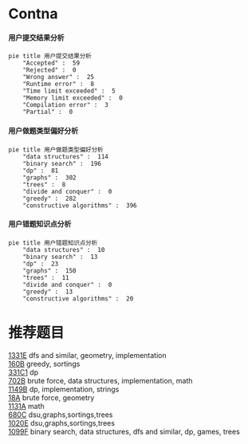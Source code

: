 # Contna

<!-- tabs:start -->



#### **用户提交结果分析**

```mermaid
pie title 用户提交结果分析
    "Accepted" :  59
    "Rejected" :  0
    "Wrong answer" :  25
    "Runtime error" :  8
    "Time limit exceeded" :  5
    "Memory limit exceeded" :  0
    "Compilation error" :  3
    "Partial" :  0
```

#### **用户做题类型偏好分析**

```mermaid
pie title 用户做题类型偏好分析
    "data structures" :  114
    "binary search" :  196
    "dp" :  81
    "graphs" :  302
    "trees" :  8
    "divide and conquer" :  0
    "greedy" :  282
    "constructive algorithms" :  396
```
#### **用户错题知识点分析**

```mermaid
pie title 用户错题知识点分析
    "data structures" :  10
    "binary search" :  13
    "dp" :  23
    "graphs" :  150
    "trees" :  11
    "divide and conquer" :  0
    "greedy" :  13
    "constructive algorithms" :  20
```



<!-- tabs:end -->
# 推荐题目
[1331E](https://codeforces.com/contest/1331/problem/E)		dfs and similar,
                        geometry,
                        implementation		  
[160B](https://codeforces.com/contest/160/problem/B)		greedy,
                        sortings		  
[331C1](https://codeforces.com/contest/331C/problem/1)		dp		  
[702B](https://codeforces.com/contest/702/problem/B)		brute force,
                        data structures,
                        implementation,
                        math		  
[1149B](https://codeforces.com/contest/1149/problem/B)		dp,
                        implementation,
                        strings		  
[18A](https://codeforces.com/contest/18/problem/A)		brute force,
                        geometry		  
[1131A](https://codeforces.com/contest/1131/problem/A)		math		  
[680C](https://codeforces.com/contest/680/problem/C)		dsu,graphs,sortings,trees		  
[1020E](https://codeforces.com/contest/1020/problem/E)		dsu,graphs,sortings,trees		  
[1099F](https://codeforces.com/contest/1099/problem/F)		binary search,
                        data structures,
                        dfs and similar,
                        dp,
                        games,
                        trees		  
